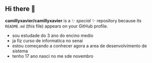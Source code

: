 ## Hi there 👋

**camillyxavier/camillyxavier** is a ✨ _special_ ✨ repository because its `README.md` (this file) appears on your GitHub profile.


- sou estudade do 3 ano do encino medio
- ja fiz curso de informatica no senai
- estou começando a conhecer agora a area de desenvolvimento de sistema
- tenho 17 ano nasci no me sde novembro
